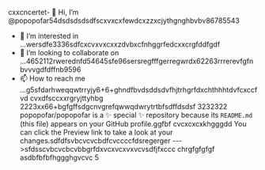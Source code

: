 cxxcncertet- 👋 Hi, I’m @popopofar54dsdsdsdsdfscxvxcxfewdcxzzxcjythgnghbvbv86785543
- 👀 I’m interested in ...wersdfe3336sdfcxcvxvxcxxzdvbxcfnhggrfedcxxcrgfddfgdf
- 💞️ I’m looking to collaborate on ...4652112rwerednfd54645sfe96sersregfffgerregwrdx62263rrrerevfgfnbvvvgdfdffnb9596
- 📫 How to reach me ...g5sfdarhweqqwtrryjy6+6+ghndfbvdsddsdvfhjtrhgrfdxchthhhtdvfcxccfvd cvxdfsccxxrgryjttyhbg
2223xx66+bgfgffsdgcnvgrefqwwqdwrytrtbfsdffdsdsf
3232322
popopofar/popopofar is a ✨ special ✨ repository because its `README.md` (this file) appears on your GitHub profile.ggfbf cvcxcxcxkhgggdd
You can click the Preview link to take a look at your changes.sdfdfsvbcvcvcbdfcvccccfdsregerger
--->sfdsscvbcvcbcvbbgrfdxvcxvcxvxvcvsdfjfxccc
chrgfgfgfgf
asdbfbfbfhggghgvcvc
5
